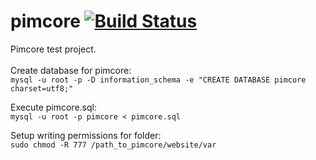 # pimcore [![Build Status](https://travis-ci.org/megahoy/pimcore.svg?branch=master)](https://travis-ci.org/megahoy/pimcore)
Pimcore test project. <br /><br />
Create database for pimcore: <br />
`mysql -u root -p -D information_schema -e "CREATE DATABASE pimcore charset=utf8;"`

Execute pimcore.sql: <br />
`mysql -u root -p pimcore < pimcore.sql`

Setup writing permissions for folder: <br />
`sudo chmod -R 777 /path_to_pimcore/website/var`
